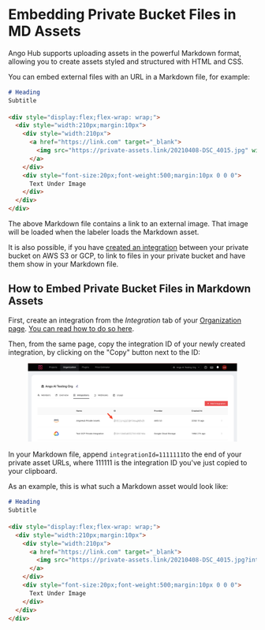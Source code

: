 # Embedding Private Bucket Files in MD Assets

Ango Hub supports uploading assets in the powerful Markdown format, allowing you to create assets styled and structured with HTML and CSS.

You can embed external files with an URL in a Markdown file, for example:

```markdown
# Heading
Subtitle

<div style="display:flex;flex-wrap: wrap;">
  <div style="width:210px;margin:10px">
    <div style="width:210px">
      <a href="https://link.com" target="_blank">
        <img src="https://private-assets.link/20210408-DSC_4015.jpg" width="200" />
      </a>
    </div>
    <div style="font-size:20px;font-weight:500;margin:10px 0 0 0">
      Text Under Image
    </div>
  </div>
</div>
```

The above Markdown file contains a link to an external image. That image will be loaded when the labeler loads the Markdown asset.

It is also possible, if you have [created an integration](../importing-assets/importing-private-cloud-assets-aws.md) between your private bucket on AWS S3 or GCP, to link to files in your private bucket and have them show in your Markdown file.

## How to Embed Private Bucket Files in Markdown Assets

First, create an integration from the _Integration_ tab of your [Organization page](https://hub.ango.ai/organization). [You can read how to do so here](../importing-assets/importing-private-cloud-assets-aws.md).

Then, from the same page, copy the integration ID of your newly created integration, by clicking on the "Copy" button next to the ID:

<figure><img src="../../.gitbook/assets/image (423).png" alt=""><figcaption></figcaption></figure>

In your Markdown file, append `integrationId=1111111`to the end of your private asset URLs, where 111111 is the integration ID you've just copied to your clipboard.

As an example, this is what such a Markdown asset would look like:

```markdown
# Heading
Subtitle

<div style="display:flex;flex-wrap: wrap;">
  <div style="width:210px;margin:10px">
    <div style="width:210px">
      <a href="https://link.com" target="_blank">
        <img src="https://private-assets.link/20210408-DSC_4015.jpg?integrationId=123456789123" width="200" />
      </a>
    </div>
    <div style="font-size:20px;font-weight:500;margin:10px 0 0 0">
      Text Under Image
    </div>
  </div>
</div>
```
